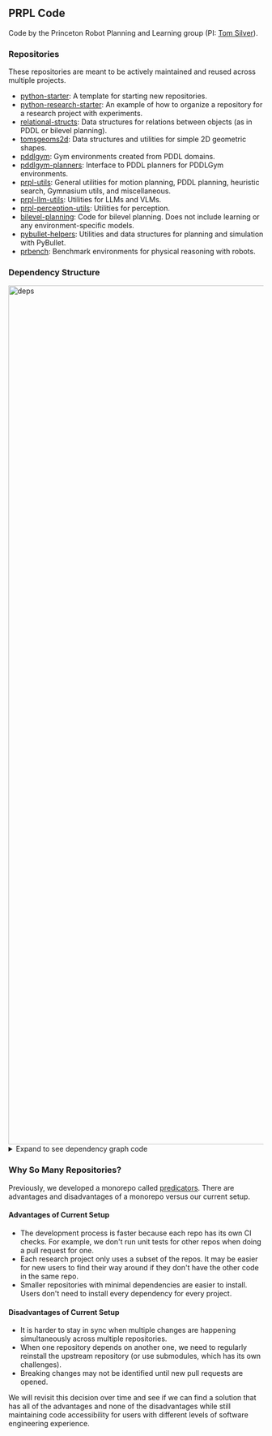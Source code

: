 ## PRPL Code

Code by the Princeton Robot Planning and Learning group (PI: [Tom Silver](https://tomsilver.github.io/)).

### Repositories

These repositories are meant to be actively maintained and reused across multiple projects.

* [python-starter](https://github.com/tomsilver/python-starter): A template for starting new repositories.
* [python-research-starter](https://github.com/tomsilver/python-research-starter): An example of how to organize a repository for a research project with experiments.
* [relational-structs](https://github.com/tomsilver/relational-structs): Data structures for relations between objects (as in PDDL or bilevel planning).
* [tomsgeoms2d](https://github.com/tomsilver/toms-geoms-2d): Data structures and utilities for simple 2D geometric shapes.
* [pddlgym](https://github.com/tomsilver/pddlgym): Gym environments created from PDDL domains.
* [pddlgym-planners](https://github.com/ronuchit/pddlgym_planners): Interface to PDDL planners for PDDLGym environments.
* [prpl-utils](https://github.com/Princeton-Robot-Planning-and-Learning/prpl-utils): General utilities for motion planning, PDDL planning, heuristic search, Gymnasium utils, and miscellaneous.
* [prpl-llm-utils](https://github.com/Princeton-Robot-Planning-and-Learning/prpl-llm-utils): Utilities for LLMs and VLMs.
* [prpl-perception-utils](https://github.com/Princeton-Robot-Planning-and-Learning/prpl-perception-utils): Utilities for perception.
* [bilevel-planning](https://github.com/tomsilver/bilevel-planning): Code for bilevel planning. Does not include learning or any environment-specific models.
* [pybullet-helpers](https://github.com/tomsilver/pybullet-helpers): Utilities and data structures for planning and simulation with PyBullet.
* [prbench](https://github.com/Princeton-Robot-Planning-and-Learning/prbench): Benchmark environments for physical reasoning with robots.

### Dependency Structure

<img width="1602" height="1692" alt="deps" src="https://github.com/user-attachments/assets/6df0b252-3f6b-4c5f-bb64-869e9eb52385" />

<details>

<summary>Expand to see dependency graph code</summary>

```
digraph deps {
  rankdir=LR;
  node [shape=box, fontsize=12, style=filled, fillcolor=lightgrey];

  python_starter;
  tomsgeoms2d;
  pddlgym;
  prpl_utils;
  prpl_llm_utils;
  prpl_perception_utils;
  pybullet_helpers;

  python_research_starter -> prpl_utils;
  relational_structs -> prpl_utils;
  bilevel_planning -> relational_structs;

  pddlgym_planners -> pddlgym;

  prbench -> relational_structs;
  prbench -> prpl_utils;
  prbench -> tomsgeoms2d;
  prbench -> pybullet_helpers;
}
```

To update, make changes to the content below, save to `deps.dot`, and run ```dot -Tpng -Gdpi=300 deps.dot -o deps.png```.

</details>



### Why So Many Repositories?

Previously, we developed a monorepo called [predicators](https://github.com/Learning-and-Intelligent-Systems/predicators). There are advantages and disadvantages of a monorepo versus our current setup.

#### Advantages of Current Setup
* The development process is faster because each repo has its own CI checks. For example, we don't run unit tests for other repos when doing a pull request for one.
* Each research project only uses a subset of the repos. It may be easier for new users to find their way around if they don't have the other code in the same repo.
* Smaller repositories with minimal dependencies are easier to install. Users don't need to install every dependency for every project.

#### Disadvantages of Current Setup
* It is harder to stay in sync when multiple changes are happening simultaneously across multiple repositories.
* When one repository depends on another one, we need to regularly reinstall the upstream repository (or use submodules, which has its own challenges).
* Breaking changes may not be identified until new pull requests are opened.

We will revisit this decision over time and see if we can find a solution that has all of the advantages and none of the disadvantages while still maintaining code accessibility for users with different levels of software engineering experience.
